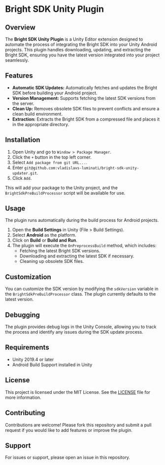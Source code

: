 # Bright SDK Unity Plugin

## Overview

The **Bright SDK Unity Plugin** is a Unity Editor extension designed to automate the process of integrating the Bright SDK into your Unity Android projects. This plugin handles downloading, updating, and extracting the Bright SDK, ensuring you have the latest version integrated into your project seamlessly.

## Features

- **Automatic SDK Updates:** Automatically fetches and updates the Bright SDK before building your Android project.
- **Version Management:** Supports fetching the latest SDK versions from the server.
- **Clean Up:** Removes obsolete SDK files to prevent conflicts and ensure a clean build environment.
- **Extraction:** Extracts the Bright SDK from a compressed file and places it in the appropriate directory.

## Installation

1. Open Unity and go to `Window > Package Manager`.
2. Click the `+` button in the top left corner.
3. Select `Add package from git URL...`.
4. Enter `git@github.com:vladislavs-luminati/bright-sdk-unity-updater.git`.
5. Click `Add`.

This will add your package to the Unity project, and the `BrightSdkPreBuildProcessor` script will be available for use.

## Usage

The plugin runs automatically during the build process for Android projects. 

1. Open the **Build Settings** in Unity (File > Build Settings).
2. Select **Android** as the platform.
3. Click on **Build** or **Build and Run**.
4. The plugin will execute the `OnPreprocessBuild` method, which includes:
   - Fetching the latest Bright SDK versions.
   - Downloading and extracting the latest SDK if necessary.
   - Cleaning up obsolete SDK files.

## Customization

You can customize the SDK version by modifying the `sdkVersion` variable in the `BrightSdkPreBuildProcessor` class. The plugin currently defaults to the latest version.

## Debugging

The plugin provides debug logs in the Unity Console, allowing you to track the process and identify any issues during the SDK update process.

## Requirements

- Unity 2019.4 or later
- Android Build Support installed in Unity

## License

This project is licensed under the MIT License. See the [LICENSE](LICENSE) file for more information.

## Contributing

Contributions are welcome! Please fork this repository and submit a pull request if you would like to add features or improve the plugin.

## Support

For issues or support, please open an issue in this repository.
